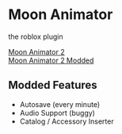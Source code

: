 # Moon Animator
the roblox plugin

<a href="https://www.roblox.com/library/4725618216">
  Moon Animator 2
</a><br>
<a href="https://www.roblox.com/library/13348928931">
  Moon Animator 2 Modded
</a><br>

## Modded Features
  - Autosave (every minute)
  - Audio Support (buggy)
  - Catalog / Accessory Inserter
